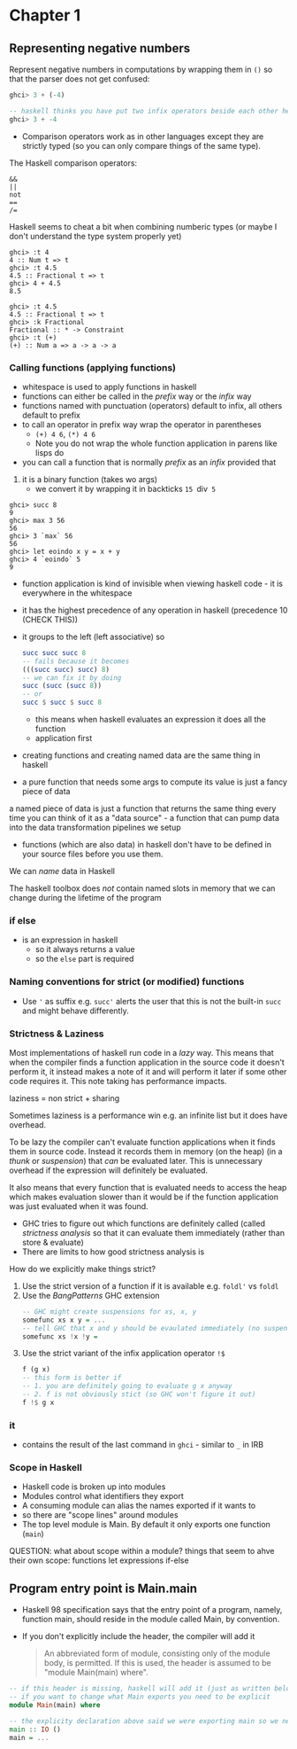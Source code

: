 # Chapter 1

## Representing negative numbers

Represent negative numbers in computations by wrapping them in `()` so that the
parser does not get confused:

```haskell
ghci> 3 + (-4)

-- haskell thinks you have put two infix operators beside each other here
ghci> 3 + -4
```

- Comparison operators work as in other languages except they are strictly typed
  (so you can only compare things of the same type).

The Haskell comparison operators:

```
&&
||
not
==
/=
```

Haskell seems to cheat a bit when combining numberic types (or maybe I don't
understand the type system properly yet)

```
ghci> :t 4
4 :: Num t => t
ghci> :t 4.5
4.5 :: Fractional t => t
ghci> 4 + 4.5
8.5

ghci> :t 4.5
4.5 :: Fractional t => t
ghci> :k Fractional
Fractional :: * -> Constraint
ghci> :t (+)
(+) :: Num a => a -> a -> a
```

### Calling functions (applying functions)

- whitespace is used to apply functions in haskell
- functions can either be called in the _prefix_ way or the _infix_ way
- functions named with punctuation (operators) default to infix, all others
  default to prefix
- to call an operator in prefix way wrap the operator in parentheses
    - `(+) 4 6`, `(*) 4 6`
    - Note you do not wrap the whole function application in parens like lisps
      do
- you can call a function that is normally _prefix_ as an _infix_ provided that

1. it is a binary function (takes wo args)
    - we convert it by wrapping it in backticks `15 `div` 5`

```
ghci> succ 8
9
ghci> max 3 56
56
ghci> 3 `max` 56
56
ghci> let eoindo x y = x + y
ghci> 4 `eoindo` 5
9
```

- function application is kind of invisible when viewing haskell code - it is
  everywhere in the whitespace
- it has the highest precedence of any operation in haskell (precedence 10
  (CHECK THIS))
- it groups to the left (left associative) so

    ```haskell
    succ succ succ 8
    -- fails because it becomes
    (((succ succ) succ) 8)
    -- we can fix it by doing
    succ (succ (succ 8))
    -- or
    succ $ succ $ succ 8
    ```

    - this means when haskell evaluates an expression it does all the function
    - application first

- creating functions and creating named data are the same thing in haskell
- a pure function that needs some args to compute its value is just a fancy
  piece of data

a named piece of data is just a function that returns the same thing every time
you can think of it as a "data source" - a function that can pump data into the
data transformation pipelines we setup

- functions (which are also data) in haskell don't have to be defined in your
  source files before you use them.

We can _name_ data in Haskell

The haskell toolbox does _not_ contain named slots in memory that we can change
during the lifetime of the program

### if else

- is an expression in haskell
    - so it always returns a value
    - so the `else` part is required

### Naming conventions for strict (or modified) functions

- Use `'` as suffix e.g. `succ'` alerts the user that this is not the built-in
  `succ` and might behave differently.

### Strictness & Laziness

Most implementations of haskell run code in a _lazy_ way. This means that when
the compiler finds a function application in the source code it doesn't perform
it, it instead makes a note of it and will perform it later if some other code
requires it. This note taking has performance impacts.

laziness = non strict + sharing

Sometimes laziness is a performance win e.g. an infinite list but it does have
overhead.

To be lazy the compiler can't evaluate function applications when it finds them
in source code. Instead it records them in memory (on the heap) (in a _thunk_ or
_suspension_) that _can_ be evaluated later. This is unnecessary overhead if the
expression will definitely be evaluated.

It also means that every function that is evaluated needs to access the heap
which makes evaluation slower than it would be if the function application was
just evaluated when it was found.

- GHC tries to figure out which functions are definitely called (called
  _strictness analysis_ so that it can evaluate them immediately (rather than
  store & evaluate)
- There are limits to how good strictness analysis is

How do we explicitly make things strict?

1. Use the strict version of a function if it is available e.g. `foldl'` vs
   `foldl`
2. Use the _BangPatterns_ GHC extension
    ```haskell
    -- GHC might create suspensions for xs, x, y
    somefunc xs x y = ...
    -- tell GHC that x and y should be evaulated immediately (no suspensions)
    somefunc xs !x !y =
    ```
3. Use the strict variant of the infix application operator `!$`
    ```haskell
    f (g x)
    -- this form is better if
    -- 1. you are definitely going to evaluate g x anyway
    -- 2. f is not obviously stict (so GHC won't figure it out)
    f !$ g x
    ```

### it

- contains the result of the last command in `ghci` - similar to `_` in IRB

### Scope in Haskell

- Haskell code is broken up into modules
- Modules control what identifiers they export
- A consuming module can alias the names exported if it wants to
- so there are "scope lines" around modules
- The top level module is Main. By default it only exports one function (`main`)

QUESTION: what about scope within a module? things that seem to ahve their own
scope: functions let expressions if-else

## Program entry point is Main.main

- Haskell 98 specification says that the entry point of a program, namely,
  function main, should reside in the module called Main, by convention.

- If you don't explicitly include the header, the compiler will add it
    > An abbreviated form of module, consisting only of the module body, is
    > permitted. If this is used, the header is assumed to be "module Main(main)
    > where".

```haskell
-- if this header is missing, haskell will add it (just as written below)
-- if you want to change what Main exports you need to be explicit
module Main(main) where

-- the explicity declaration above said we were exporting main so we need a main function!
main :: IO ()
main = ...
```
